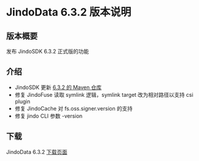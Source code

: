 # JindoData 6.3.2 版本说明

## 版本概要

发布 JindoSDK 6.3.2 正式版的功能

## 介绍

- JindoSDK 更新 [6.3.2 的 Maven 仓库](oss-maven.md)
- 修复 JindoFuse 读取 symlink 逻辑，symlink target 改为相对路径以支持 csi plugin
- 修复 JindoCache 对 fs.oss.signer.version 的支持
- 修复 jindo CLI 参数 -version

## 下载

JindoData 6.3.2 [下载页面](jindodata_download.md)
